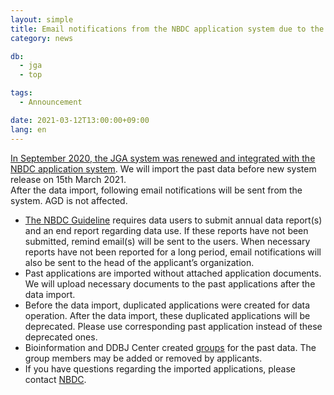 ```yaml
---
layout: simple
title: Email notifications from the NBDC application system due to the past data import
category: news

db:
  - jga
  - top

tags:
  - Announcement

date: 2021-03-12T13:00:00+09:00
lang: en
---
```


[In September 2020, the JGA system was renewed and integrated with the NBDC application system](/jga/update-202009-e.html). We will import the past data before new system release on 15th March 2021.    
After the data import, following email notifications will be sent from the system. AGD is not affected.

- [The NBDC Guideline](https://humandbs.biosciencedbc.jp/en/data-use) requires data users to submit annual data report(s) and an end report regarding data use. If these reports have not been submitted, remind email(s) will be sent to the users. When necessary reports have not been reported for a long period, email notifications will also be sent to the head of the applicant’s organization.
- Past applications are imported without attached application documents. We will upload necessary documents to the past applications after the data import.
- Before the data import, duplicated applications were created for data operation. After the data import, these duplicated applications will be deprecated. Please use corresponding past application instead of these deprecated ones.
- Bioinformation and DDBJ Center created [groups](/jga/update-202009-e.html#group) for the past data. The group members may be added or removed by applicants.
- If you have questions regarding the imported applications, please contact [NBDC](https://humandbs.biosciencedbc.jp/en/contact-us).
